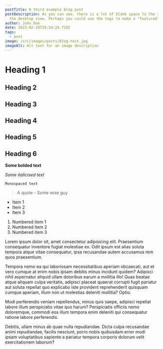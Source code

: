 ```yaml
---
postTitle: A third example blog post
postDescription: As you can see, there is a lot of blank space to the right of
  the desktop view. Perhaps you could use the tags to make a "featured" section?
author: John Doe
date: 2023-02-20T19:54:24.710Z
tags:
  - post
image: /src/images/posts/blog-test.jpg
imageAlt: Alt text for an image description
---
```

# Heading 1

## Heading 2

## Heading 3

## Heading 4

## Heading 5

## Heading 6

**Some bolded text**

*Some italicised text*

`Monospaced text`

> A quote - Some wise guy

* Item 1
* Item 2
* Item 3

1. Numbered item 1
2. Numbered item 2
3. Numbered item 3

Lorem ipsum dolor sit, amet consectetur adipisicing elit. Praesentium consequatur inventore fugiat molestiae ex. Odit
ipsum est alias soluta tempora atque vitae consequatur, ipsa recusandae autem accusamus rem quos praesentium.

Tempora nemo ea qui laboriosam necessitatibus aperiam obcaecati, aut et vero cumque at enim nobis ipsam debitis minus
incidunt quidem? Adipisci nihil aspernatur aliquid ullam doloribus earum a mollitia illo! Quas beatae atque aliquam
culpa veritatis, adipisci placeat quaerat corrupti fugit pariatur aut soluta repellat quo explicabo iste provident
reprehenderit quisquam cumque aperiam, illum non ut molestias deleniti mollitia? Optio.

Modi perferendis veniam repellendus, minus quis saepe, adipisci repellat labore illum perspiciatis vitae quo harum?
Perspiciatis officiis nemo doloremque, commodi eos illum tempora enim deleniti qui consequatur ratione labore
perferendis.

Debitis, ullam minus ab quae nulla repudiandae. Dicta culpa recusandae animi repudiandae, facilis nesciunt, porro nobis
quibusdam error modi ipsam voluptatibus sapiente a pariatur tempora corporis dolorum velit exercitationem laborum?